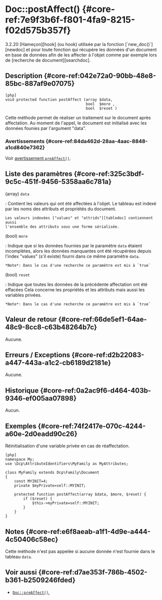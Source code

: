 # Doc::postAffect()  {#core-ref:7e9f3b6f-f801-4fa9-8215-f02d575b357f}

<div class="short-description" markdown="1">  
<span class="flag from release inline">3.2.20</span>
[Hameçon][hook] (ou hook) utilisée par la fonction [`new_doc()`][newdoc] et pour
toute fonction qui récupère les données d'un document en base de données afin de
les affecter à l'objet comme par exemple lors de [recherche de
document][searchdoc].

</div>

## Description  {#core-ref:042e72a0-90bb-48e8-85bc-887af9e07075}

    [php]
    void protected function postAffect (array $data, 
                                        bool  $more , 
                                        bool  $reset )

Cette méthode permet de réaliser un traitement sur le document après affectation.
Au moment de l'appel, le document est initialisé avec les données founies par
l'argument "data".

### Avertissements  {#core-ref:84da462d-28aa-4aac-8848-a1cd840e7362}

Voir [avertissement `preAffect()`][warningpreaffect].

## Liste des paramètres  {#core-ref:325c3bdf-9c5c-451f-9456-5358aa6c781a}

(array) `data`

:   Contient les valeurs qui ont été affectées à l'objet. Le tableau est indexé par 
    les noms des attributs et propriétés du document.
    
    Les valeurs indexées ["values" et "attrids"][tabledoc] contiennent aussi
    l'ensemble des attributs sous une forme sérialisée.

(bool) `more`

:   Indique que si les données fournies par le paramètre `data` étaient incomplètes, 
    alors les données manquantes ont été récupérées depuis l'index "values" (s'il existe)
    fourni dans ce même paramètre `data`.
    
    *Note*: Dans le cas d'une recherche ce paramètre est mis à `true`

(bool) `reset`

:   Indique que toutes les données de la précédente affectation ont été effacées
    Cela concerne les propriétés et les attributs mais aussi les variables 
    privées.
    
    *Note*: Dans le cas d'une recherche ce paramètre est mis à `true`


## Valeur de retour  {#core-ref:66de5ef1-64ae-48c9-8cc8-c63b48264b7c}

Aucune.

## Erreurs / Exceptions  {#core-ref:d2b22083-a447-443a-a1c2-cb6189d2181e}

Aucune.

## Historique  {#core-ref:0a2ac9f6-d464-403b-9346-ef005aa07898}

Aucun.

## Exemples  {#core-ref:74f2417e-070c-4244-a60e-2d0eadd90c26}

Réinitialisation d'une variable privée en cas de réaffectation.

    [php]
    namespace My;
    use \Dcp\AttributeIdentifiers\MyFamily as MyAttributes;
    
    class MyFamily extends Dcp\Family\Document
    {
        const MYINIT=4;
        private $myPrivate=self::MYINIT;
        
        protected function postAffect(array $data, $more, $reset) {
            if ($reset) {
                $this->myPrivate=self::MYINIT;
            }
        }
    }

## Notes  {#core-ref:e6f8aeab-a1f1-4d9e-a444-4c50406c58ec}

Cette méthode n'est pas appelée si aucune donnée n'est fournie dans le tableau
`data`.

## Voir aussi  {#core-ref:d7ae353f-786b-4502-b361-b2509246fded}

*   [`Doc::preAffect()`][preaffect],

<!-- links -->

[warningpreaffect]:     #core-ref:308ebdfd-83cb-4db7-8b7e-20e466142580
[newdoc]:           #core-ref:e978cbd1-5f54-4a06-a6be-f1c079c2d734
[postaffect]:       #core-ref:7e9f3b6f-f801-4fa9-8215-f02d575b357f
[searchdoc]:        #core-ref:2367bd7b-d57a-4f8d-83df-2e92a7e38ed1
[notesearchdoc]:    #core-ref:867fcba6-94e7-403e-a523-73e20583a25f
[setobjectreturn]:  #core-ref:3a0b4882-81ff-4030-9f60-a0ed0ff1f958
[hook]:             http://fr.wikipedia.org/wiki/Hook_(informatique) "Définition de Hook sur wikipedia"
[tabledoc]:         #core-ref:d4b8d8ce-6f7a-4c1c-a5c4-f1adfcb74864
[preaffect]:        #core-ref:e6f36fea-9f42-4751-ba9b-c3aafec56559